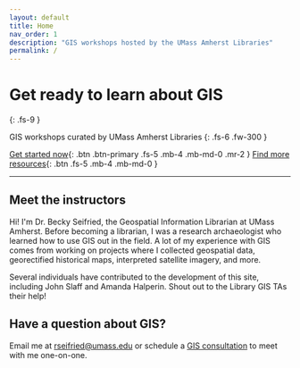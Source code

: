 ```yaml
---
layout: default
title: Home
nav_order: 1
description: "GIS workshops hosted by the UMass Amherst Libraries"
permalink: /
---
```


# Get ready to learn about GIS
{: .fs-9 }

GIS workshops curated by UMass Amherst Libraries
{: .fs-6 .fw-300 }

[Get started now](https://umass-gis.github.io/workshops/content/basics-qgis/){: .btn .btn-primary .fs-5 .mb-4 .mb-md-0 .mr-2 } [Find more resources](https://gis.library.umass.edu/){: .btn .fs-5 .mb-4 .mb-md-0 }

---

## Meet the instructors

Hi! I'm Dr. Becky Seifried, the Geospatial Information Librarian at UMass Amherst. Before becoming a librarian, I was a research archaeologist who learned how to use GIS out in the field. A lot of my experience with GIS comes from working on projects where I collected geospatial data, georectified historical maps,  interpreted satellite imagery, and more.

Several individuals have contributed to the development of this site, including John Slaff and Amanda Halperin. Shout out to the Library GIS TAs their help!

## Have a question about GIS?
Email me at [rseifried@umass.edu](mailto:rseifried@umass.edu) or schedule a [GIS consultation](https://gis.library.umass.edu/learning-gis/get-help/) to meet with me one-on-one.
